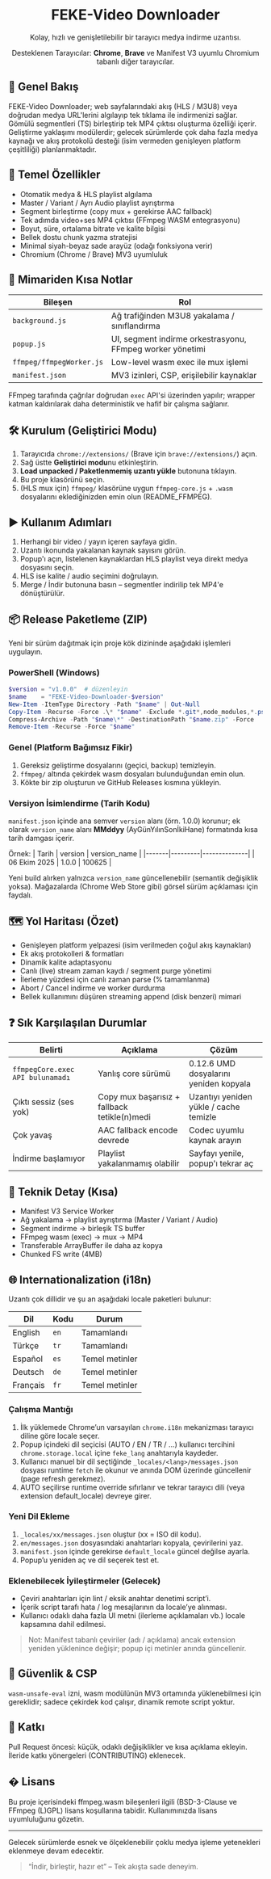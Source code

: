 <div align="center">

# FEKE-Video Downloader

Kolay, hızlı ve genişletilebilir bir tarayıcı medya indirme uzantısı.

Desteklenen Tarayıcılar: **Chrome**, **Brave** ve Manifest V3 uyumlu Chromium tabanlı diğer tarayıcılar.

</div>

## 🚀 Genel Bakış
FEKE-Video Downloader; web sayfalarındaki akış (HLS / M3U8) veya doğrudan medya URL'lerini algılayıp tek tıklama ile indirmenizi sağlar. Gömülü segmentleri (TS) birleştirip tek MP4 çıktısı oluşturma özelliği içerir. Geliştirme yaklaşımı modülerdir; gelecek sürümlerde çok daha fazla medya kaynağı ve akış protokolü desteği (isim vermeden genişleyen platform çeşitliliği) planlanmaktadır.

## 🔑 Temel Özellikler
- Otomatik medya & HLS playlist algılama
- Master / Variant / Ayrı Audio playlist ayrıştırma
- Segment birleştirme (copy mux + gerekirse AAC fallback)
- Tek adımda video+ses MP4 çıktısı (FFmpeg WASM entegrasyonu)
- Boyut, süre, ortalama bitrate ve kalite bilgisi
- Bellek dostu chunk yazma stratejisi
- Minimal siyah-beyaz sade arayüz (odağı fonksiyona verir)
- Chromium (Chrome / Brave) MV3 uyumluluk

## 🧩 Mimariden Kısa Notlar
| Bileşen | Rol |
|--------|-----|
| `background.js` | Ağ trafiğinden M3U8 yakalama / sınıflandırma |
| `popup.js` | UI, segment indirme orkestrasyonu, FFmpeg worker yönetimi |
| `ffmpeg/ffmpegWorker.js` | Low-level wasm exec ile mux işlemi |
| `manifest.json` | MV3 izinleri, CSP, erişilebilir kaynaklar |

FFmpeg tarafında çağrılar doğrudan `exec` API'si üzerinden yapılır; wrapper katman kaldırılarak daha deterministik ve hafif bir çalışma sağlanır.

## 🛠 Kurulum (Geliştirici Modu)
1. Tarayıcıda `chrome://extensions/` (Brave için `brave://extensions/`) açın.
2. Sağ üstte **Geliştirici modu**nu etkinleştirin.
3. **Load unpacked / Paketlenmemiş uzantı yükle** butonuna tıklayın.
4. Bu proje klasörünü seçin.
5. (HLS mux için) `ffmpeg/` klasörüne uygun `ffmpeg-core.js` + `.wasm` dosyalarını eklediğinizden emin olun (README_FFMPEG). 

## ▶️ Kullanım Adımları
1. Herhangi bir video / yayın içeren sayfaya gidin.
2. Uzantı ikonunda yakalanan kaynak sayısını görün.
3. Popup'ı açın, listelenen kaynaklardan HLS playlist veya direkt medya dosyasını seçin.
4. HLS ise kalite / audio seçimini doğrulayın.
5. Merge / İndir butonuna basın – segmentler indirilip tek MP4'e dönüştürülür.

## 📦 Release Paketleme (ZIP)
Yeni bir sürüm dağıtmak için proje kök dizininde aşağıdaki işlemleri uygulayın.

### PowerShell (Windows)
```powershell
$version = "v1.0.0"  # düzenleyin
$name    = "FEKE-Video-Downloader-$version"
New-Item -ItemType Directory -Path "$name" | Out-Null
Copy-Item -Recurse -Force .\* "$name" -Exclude *.git*,node_modules,*.ps1
Compress-Archive -Path "$name\*" -DestinationPath "$name.zip" -Force
Remove-Item -Recurse -Force "$name"
```

### Genel (Platform Bağımsız Fikir)
1. Gereksiz geliştirme dosyalarını (geçici, backup) temizleyin.
2. `ffmpeg/` altında çekirdek wasm dosyaları bulunduğundan emin olun.
3. Kökte bir zip oluşturun ve GitHub Releases kısmına yükleyin.

### Versiyon İsimlendirme (Tarih Kodu)
`manifest.json` içinde ana semver `version` alanı (örn. 1.0.0) korunur; ek olarak `version_name` alanı **MMddyy** (AyGünYılınSonİkiHane) formatında kısa tarih damgası içerir.

Örnek:
| Tarih | version | version_name |
|-------|---------|--------------|
| 06 Ekim 2025 | 1.0.0 | 100625 |

Yeni build alırken yalnızca `version_name` güncellenebilir (semantik değişiklik yoksa). Mağazalarda (Chrome Web Store gibi) görsel sürüm açıklaması için faydalı.

## 🗺 Yol Haritası (Özet)
- Genişleyen platform yelpazesi (isim verilmeden çoğul akış kaynakları)
- Ek akış protokolleri & formatları
- Dinamik kalite adaptasyonu
- Canlı (live) stream zaman kaydı / segment purge yönetimi
- İlerleme yüzdesi için canlı zaman parse (% tamamlanma)
- Abort / Cancel indirme ve worker durdurma
- Bellek kullanımını düşüren streaming append (disk benzeri) mimari

## ❓ Sık Karşılaşılan Durumlar
| Belirti | Açıklama | Çözüm |
|---------|----------|-------|
| `ffmpegCore.exec API bulunamadı` | Yanlış core sürümü | 0.12.6 UMD dosyalarını yeniden kopyala |
| Çıktı sessiz (ses yok) | Copy mux başarısız + fallback tetikle(n)medi | Uzantıyı yeniden yükle / cache temizle |
| Çok yavaş | AAC fallback encode devrede | Codec uyumlu kaynak arayın |
| İndirme başlamıyor | Playlist yakalanmamış olabilir | Sayfayı yenile, popup'ı tekrar aç |

## 🧪 Teknik Detay (Kısa)
- Manifest V3 Service Worker
- Ağ yakalama → playlist ayrıştırma (Master / Variant / Audio)
- Segment indirme → birleşik TS buffer
- FFmpeg wasm (exec) → mux → MP4
- Transferable ArrayBuffer ile daha az kopya
- Chunked FS write (4MB)

## 🌐 Internationalization (i18n)
Uzantı çok dillidir ve şu an aşağıdaki locale paketleri bulunur:

| Dil | Kodu | Durum |
|-----|------|-------|
| English | `en` | Tamamlandı |
| Türkçe | `tr` | Tamamlandı |
| Español | `es` | Temel metinler |
| Deutsch | `de` | Temel metinler |
| Français | `fr` | Temel metinler |

### Çalışma Mantığı
1. İlk yüklemede Chrome’un varsayılan `chrome.i18n` mekanizması tarayıcı diline göre locale seçer.
2. Popup içindeki dil seçicisi (AUTO / EN / TR / …) kullanıcı tercihini `chrome.storage.local` içine `feke_lang` anahtarıyla kaydeder.
3. Kullanıcı manuel bir dil seçtiğinde `_locales/<lang>/messages.json` dosyası runtime `fetch` ile okunur ve anında DOM üzerinde güncellenir (page refresh gerekmez).
4. AUTO seçilirse runtime override sıfırlanır ve tekrar tarayıcı dili (veya extension default_locale) devreye girer.

### Yeni Dil Ekleme
1. `_locales/xx/messages.json` oluştur (xx = ISO dil kodu).
2. `en/messages.json` dosyasındaki anahtarları kopyala, çevirilerini yaz.
3. `manifest.json` içinde gerekirse `default_locale` güncel değilse ayarla.
4. Popup’u yeniden aç ve dil seçerek test et.

### Eklenebilecek İyileştirmeler (Gelecek)
- Çeviri anahtarları için lint / eksik anahtar denetimi script’i.
- İçerik script tarafı hata / log mesajlarının da locale’ye alınması.
- Kullanıcı odaklı daha fazla UI metni (ilerleme açıklamaları vb.) locale kapsamına dahil edilmesi.

> Not: Manifest tabanlı çeviriler (adı / açıklama) ancak extension yeniden yüklenince değişir; popup içi metinler anında güncellenir.

## 🔐 Güvenlik & CSP
`wasm-unsafe-eval` izni, wasm modülünün MV3 ortamında yüklenebilmesi için gereklidir; sadece çekirdek kod çalışır, dinamik remote script yoktur.

## 🤝 Katkı
Pull Request öncesi: küçük, odaklı değişiklikler ve kısa açıklama ekleyin. İleride katkı yönergeleri (CONTRIBUTING) eklenecek.

## � Lisans
Bu proje içerisindeki ffmpeg.wasm bileşenleri ilgili (BSD-3-Clause ve FFmpeg (L)GPL) lisans koşullarına tabidir. Kullanımınızda lisans uyumluluğunu gözetin.

---
Gelecek sürümlerde esnek ve ölçeklenebilir çoklu medya işleme yetenekleri eklenmeye devam edecektir.

> “İndir, birleştir, hazır et” – Tek akışta sade deneyim.